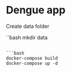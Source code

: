 # Dengue app

Create data folder

``bash
mkdir data
```

```bash
docker-compose build
docker-compose up -d
```
